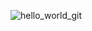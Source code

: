 ![hello_world_git](https://github.com/Julie-Fabre/Julie-Fabre/assets/29582008/e830c13f-314c-4d13-898a-322e8f14d20b)

